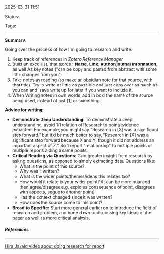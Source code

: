 2025-03-31 11:51

Status:

Tags:

---
**Summary:**

Going over the process of how I'm going to research and write.

1. Keep track of references in *Zotero Reference Manager*
2. Build an excel list, that stores : **Name**, **Link**, **Author**/**journal Information**, as well As key notes ("can be copy and pasted from abstract with some little changes from you")
3. Take notes as reading (so make an obsidian note for that source, with that title). Try to write as little as possible and just copy over as much as you can and leave write up for later if you want to include it.
4. When Writing notes in own words, add in bold the name of the source being used, instead of just [1] or something.

**Advice for writing**:
- **Demonstrate Deep Understanding**: To demonstrate a deep understanding, avoid 1:1 relation of Research to point/evidence extracted.
  For example, you might say “Research in [X] was a significant step forward.” but it’d be much better to say, “Research in [X] was a significant step forward because X and Y, though it did not address an important aspect of Z.”.
  So 1 report "relationship" to multiple points or multiple reports aiding a same points.
- **Critical Reading via Questions**: Gain greater insight from research by asking questions, as opposed to simply extracting data. Questions like: 
	- What is the point of this source?
	- Why was it written?
	- What is the wider points/themes/ideas this relates too?
	- How would it relate to your wider point? (It can be more nuanced then agree/disagree e.g. explores consequence of point, disagrees with aspects, segue to another point)
	- Has the context changed since it was written?
	- How does the source come to this point?
- **Broad to Specific:** Start more general earlier on to introduce the field of research and problem, and hone down to discussing key ideas of the paper as well as more critical analysis. 

##### References
----
[Hira Javaid video about doing research for report](http://youtube.com/watch?v=imAYfKW1WG8&t=203s)